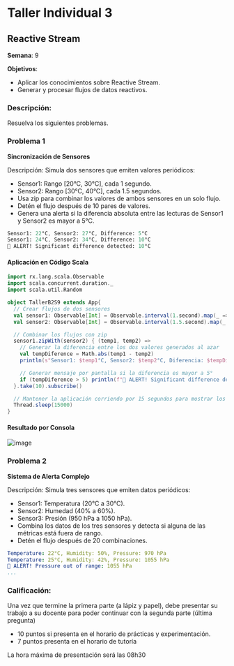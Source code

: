 # Taller Individual  3
## Reactive Stream

**Semana**: 9

**Objetivos**:

- Aplicar los conocimientos sobre Reactive Stream.
- Generar y procesar flujos de datos reactivos.

### Descripción:

Resuelva los siguientes problemas.

### Problema 1
**Sincronización de Sensores**

Descripción: Simula dos sensores que emiten valores periódicos:

- Sensor1: Rango [20°C, 30°C], cada 1 segundo.
- Sensor2: Rango [30°C, 40°C], cada 1.5 segundos.
- Usa zip para combinar los valores de ambos sensores en un solo flujo.
- Detén el flujo después de 10 pares de valores.
- Genera una alerta si la diferencia absoluta entre las lecturas de Sensor1 y Sensor2 es mayor a 5°C.
  

```mathematica
Sensor1: 22°C, Sensor2: 27°C, Difference: 5°C
Sensor1: 24°C, Sensor2: 34°C, Difference: 10°C
🚨 ALERT! Significant difference detected: 10°C
```

#### Aplicación en Código Scala
```scala
import rx.lang.scala.Observable
import scala.concurrent.duration._
import scala.util.Random

object TallerB2S9 extends App{
  // Crear flujos de dos sensores
  val sensor1: Observable[Int] = Observable.interval(1.second).map(_ => Random.between(20, 30))
  val sensor2: Observable[Int] = Observable.interval(1.5.second).map(_ => Random.between(30, 40))

  // Combinar los flujos con zip
  sensor1.zipWith(sensor2) { (temp1, temp2) =>
    // Generar la diferencia entre los dos valores generados al azar
    val tempDiference = Math.abs(temp1 - temp2)
    println(s"Sensor1: $temp1°C, Sensor2: $temp2°C, Diferencia: $tempDiference")

    // Generar mensaje por pantalla si la diferencia es mayor a 5°
    if (tempDiference > 5) println(f"🚨 ALERT! Significant difference detected: $tempDiference%.2f°C")
  }.take(10).subscribe()

  // Mantener la aplicación corriendo por 15 segundos para mostrar los 10 pares
  Thread.sleep(15000)
}
```

#### Resultado por Consola

![image](https://github.com/user-attachments/assets/c2bce9bc-9fd7-47d8-82ef-c6584e7c40e6)


### Problema 2
**Sistema de Alerta Complejo**

Descripción: Simula tres sensores que emiten datos periódicos:

- Sensor1: Temperatura (20°C a 30°C).
- Sensor2: Humedad (40% a 60%).
- Sensor3: Presión (950 hPa a 1050 hPa).
- Combina los datos de los tres sensores y detecta si alguna de las métricas está fuera de rango.
- Detén el flujo después de 20 combinaciones.

```yaml
Temperature: 22°C, Humidity: 50%, Pressure: 970 hPa
Temperature: 25°C, Humidity: 42%, Pressure: 1055 hPa
🚨 ALERT! Pressure out of range: 1055 hPa
...
```

### Calificación:

Una vez que termine la primera parte (a lápiz y papel), debe presentar su trabajo a su docente para poder continuar con la segunda parte (última pregunta)

- 10 puntos si presenta en el horario de prácticas y experimentación.
- 7 puntos presenta en el horario de tutoría

La hora máxima de presentación será las 08h30
